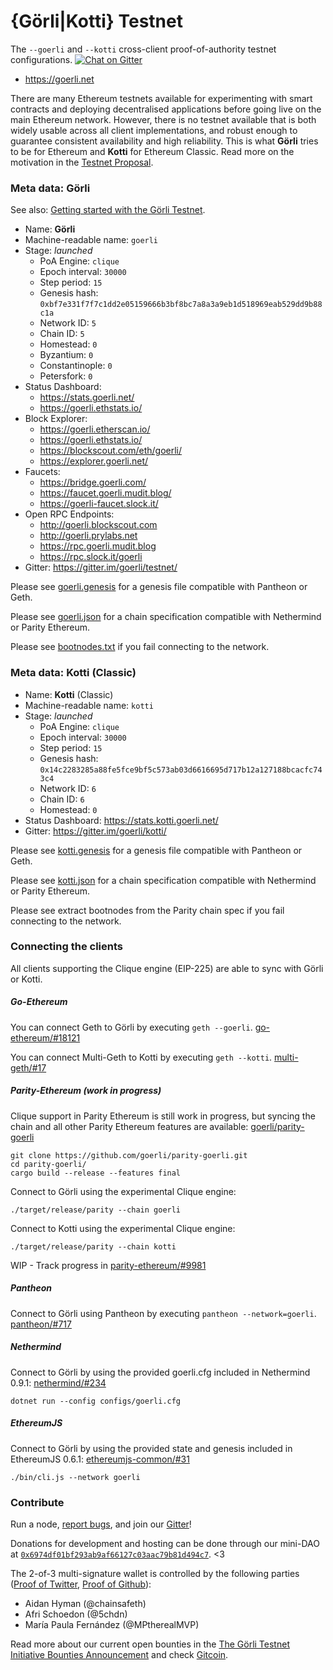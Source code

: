 # {Görli|Kotti} Testnet
The `--goerli` and `--kotti` cross-client proof-of-authority testnet configurations. [![Chat on Gitter](https://badges.gitter.im/gitterHQ/gitter.png)](https://gitter.im/goerli/testnet)

- https://goerli.net

There are many Ethereum testnets available for experimenting with smart contracts and deploying decentralised applications before going live on the main Ethereum network. However, there is no testnet available that is both widely usable across all client implementations, and robust enough to guarantee consistent availability and high reliability. This is what **Görli** tries to be for Ethereum and **Kotti** for Ethereum Classic. Read more on the motivation in the [Testnet Proposal](https://dev.to/5chdn/the-grli-testnet-proposal---a-call-for-participation-58pf).

### Meta data: Görli

See also: [Getting started with the Görli Testnet](https://mudit.blog/getting-started-goerli-testnet/).

- Name: **Görli**
- Machine-readable name: `goerli`
- Stage: _launched_
  - PoA Engine: `clique`
  - Epoch interval: `30000`
  - Step period: `15`
  - Genesis hash: `0xbf7e331f7f7c1dd2e05159666b3bf8bc7a8a3a9eb1d518969eab529dd9b88c1a`
  - Network ID: `5`
  - Chain ID: `5`
  - Homestead: `0`
  - Byzantium: `0`
  - Constantinople: `0`
  - Petersfork: `0`
- Status Dashboard: 
  - https://stats.goerli.net/
  - https://goerli.ethstats.io/
- Block Explorer: 
  - https://goerli.etherscan.io/
  - https://goerli.ethstats.io/
  - https://blockscout.com/eth/goerli/
  - https://explorer.goerli.net/
- Faucets:
  - https://bridge.goerli.com/
  - https://faucet.goerli.mudit.blog/
  - https://goerli-faucet.slock.it/
- Open RPC Endpoints:
  - http://goerli.blockscout.com
  - http://goerli.prylabs.net
  - https://rpc.goerli.mudit.blog
  - https://rpc.slock.it/goerli
- Gitter: https://gitter.im/goerli/testnet/

Please see [goerli.genesis](geth/goerli.genesis) for a genesis file compatible with Pantheon or Geth.

Please see [goerli.json](parity/goerli.json) for a chain specification compatible with Nethermind or Parity Ethereum.

Please see [bootnodes.txt](bootnodes.txt) if you fail connecting to the network.

### Meta data: Kotti (Classic)

- Name: **Kotti** (Classic)
- Machine-readable name: `kotti`
- Stage: _launched_
  - PoA Engine: `clique`
  - Epoch interval: `30000`
  - Step period: `15`
  - Genesis hash: `0x14c2283285a88fe5fce9bf5c573ab03d6616695d717b12a127188bcacfc743c4`
  - Network ID: `6`
  - Chain ID: `6`
  - Homestead: `0`
- Status Dashboard: https://stats.kotti.goerli.net/
- Gitter: https://gitter.im/goerli/kotti/

Please see [kotti.genesis](geth/kotti.genesis) for a genesis file compatible with Pantheon or Geth.

Please see [kotti.json](parity/kotti.json) for a chain specification compatible with Nethermind or Parity Ethereum.

Please see extract bootnodes from the Parity chain spec if you fail connecting to the network.

### Connecting the clients

All clients supporting the Clique engine (EIP-225) are able to sync with Görli or Kotti.

##### Go-Ethereum

You can connect Geth to Görli by executing `geth --goerli`. [go-ethereum/#18121](https://github.com/ethereum/go-ethereum/pull/18121)

You can connect Multi-Geth to Kotti by executing `geth --kotti`. [multi-geth/#17](https://github.com/ethoxy/multi-geth/pull/17)

##### Parity-Ethereum (work in progress)

Clique support in Parity Ethereum is still work in progress, but syncing the chain and all other Parity Ethereum features are available: [goerli/parity-goerli](https://github.com/goerli/parity-goerli)

```
git clone https://github.com/goerli/parity-goerli.git
cd parity-goerli/
cargo build --release --features final
```

Connect to Görli using the experimental Clique engine:

```
./target/release/parity --chain goerli
```

Connect to Kotti using the experimental Clique engine:

```
./target/release/parity --chain kotti
```

WIP - Track progress in [parity-ethereum/#9981](https://github.com/paritytech/parity-ethereum/pull/9981)

##### Pantheon

Connect to Görli using Pantheon by executing `pantheon --network=goerli`. [pantheon/#717](https://github.com/PegaSysEng/pantheon/pull/717)

##### Nethermind

Connect to Görli by using the provided goerli.cfg included in Nethermind 0.9.1: [nethermind/#234](https://github.com/NethermindEth/nethermind/pull/234)

```
dotnet run --config configs/goerli.cfg
```

##### EthereumJS

Connect to Görli by using the provided state and genesis included in EthereumJS 0.6.1: [ethereumjs-common/#31](https://github.com/ethereumjs/ethereumjs-common/pull/31)

```
./bin/cli.js --network goerli
```

### Contribute

Run a node, [report bugs](https://github.com/goerli/testnet/issues), and join our [Gitter](https://gitter.im/goerli/testnet)!

Donations for development and hosting can be done through our mini-DAO at [`0x6974df01bf293ab9af66127c03aac79b81d494c7`](https://etherscan.io/address/0x6974df01bf293ab9af66127c03aac79b81d494c7). <3

The 2-of-3 multi-signature wallet is controlled by the following parties ([Proof of Twitter](https://twitter.com/5chdn/status/1063851317028954112), [Proof of Github](https://github.com/goerli/pm/blob/master/FINANCE.md)):

- Aidan Hyman (@chainsafeth)
- Afri Schoedon (@5chdn)
- María Paula Fernández (@MPtherealMVP)

Read more about our current open bounties in the [The Görli Testnet Initiative Bounties Announcement](https://dev.to/5chdn/the-grli-testnet-initiative-bounties-announcement-3gp) and check [Gitcoin](https://gitcoin.co/profile/goerli).
